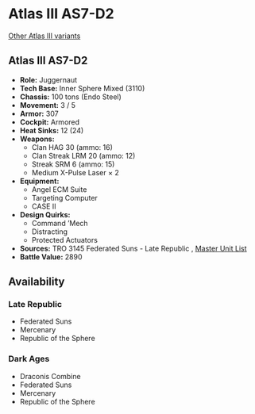 # Atlas III AS7-D2 

[Other Atlas III variants](../atlas_iii.md) 

## Atlas III AS7-D2 

- **Role:** Juggernaut 
- **Tech Base:** Inner Sphere Mixed (3110) 
- **Chassis:** 100 tons (Endo Steel) 
- **Movement:** 3 / 5 
- **Armor:** 307 
- **Cockpit:** Armored 
- **Heat Sinks:** 12 (24) 
- **Weapons:** 
  - Clan HAG 30 (ammo: 16) 
  - Clan Streak LRM 20 (ammo: 12) 
  - Streak SRM 6 (ammo: 15) 
  - Medium X-Pulse Laser × 2 
- **Equipment:** 
  - Angel ECM Suite 
  - Targeting Computer 
  - CASE II 
- **Design Quirks:** 
  - Command ’Mech 
  - Distracting 
  - Protected Actuators 
- **Sources:** TRO 3145 Federated Suns - Late Republic , [Master Unit List](http://masterunitlist.info/Unit/Details/6359/atlas-iii-as7-d2) 
- **Battle Value:** 2890 

## Availability 

### Late Republic 

- Federated Suns 
- Mercenary 
- Republic of the Sphere 

### Dark Ages 

- Draconis Combine 
- Federated Suns 
- Mercenary 
- Republic of the Sphere 

